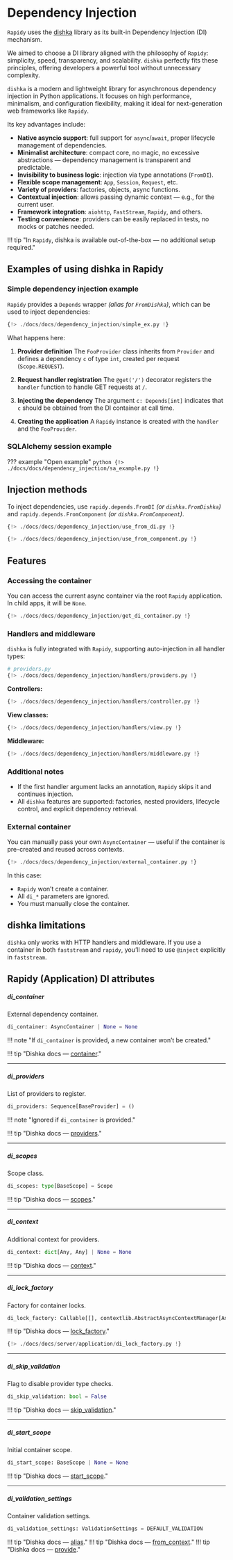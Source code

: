 # Dependency Injection

`Rapidy` uses the [dishka](https://dishka.readthedocs.io/en/stable/) library as its built-in Dependency Injection (DI) mechanism.

We aimed to choose a DI library aligned with the philosophy of `Rapidy`: simplicity, speed, transparency, and scalability.
`dishka` perfectly fits these principles, offering developers a powerful tool without unnecessary complexity.

`dishka` is a modern and lightweight library for asynchronous dependency injection in Python applications. It focuses on high performance, minimalism, and configuration flexibility, making it ideal for next-generation web frameworks like `Rapidy`.

Its key advantages include:

- **Native asyncio support**: full support for `async`/`await`, proper lifecycle management of dependencies.
- **Minimalist architecture**: compact core, no magic, no excessive abstractions — dependency management is transparent and predictable.
- **Invisibility to business logic**: injection via type annotations (`FromDI`).
- **Flexible scope management**: `App`, `Session`, `Request`, etc.
- **Variety of providers**: factories, objects, async functions.
- **Contextual injection**: allows passing dynamic context — e.g., for the current user.
- **Framework integration**: `aiohttp`, `FastStream`, `Rapidy`, and others.
- **Testing convenience**: providers can be easily replaced in tests, no mocks or patches needed.

!!! tip "In `Rapidy`, dishka is available out-of-the-box — no additional setup required."

## Examples of using dishka in Rapidy

### Simple dependency injection example

`Rapidy` provides a `Depends` wrapper _(alias for `FromDishka`)_, which can be used to inject dependencies:

```python
{!> ./docs/docs/dependency_injection/simple_ex.py !}
```

What happens here:

1. **Provider definition**
   The `FooProvider` class inherits from `Provider` and defines a dependency `c` of type `int`, created per request (`Scope.REQUEST`).

2. **Request handler registration**
   The `@get('/')` decorator registers the `handler` function to handle GET requests at `/`.

3. **Injecting the dependency**
   The argument `c: Depends[int]` indicates that `c` should be obtained from the DI container at call time.

4. **Creating the application**
   A `Rapidy` instance is created with the `handler` and the `FooProvider`.

### SQLAlchemy session example

??? example "Open example"
    ```python
    {!> ./docs/docs/dependency_injection/sa_example.py !}
    ```

## Injection methods

To inject dependencies, use `rapidy.depends.FromDI` _(or `dishka.FromDishka`)_ and `rapidy.depends.FromComponent` _(or `dishka.FromComponent`)_.

```python hl_lines="11 15"
{!> ./docs/docs/dependency_injection/use_from_di.py !}
```

```python hl_lines="13 17"
{!> ./docs/docs/dependency_injection/use_from_component.py !}
```

## Features

### Accessing the container

You can access the current async container via the root `Rapidy` application. In child apps, it will be `None`.

```python
{!> ./docs/docs/dependency_injection/get_di_container.py !}
```

### Handlers and middleware

`dishka` is fully integrated with `Rapidy`, supporting auto-injection in all handler types:

```python
# providers.py
{!> ./docs/docs/dependency_injection/handlers/providers.py !}
```

**Controllers:**

```python
{!> ./docs/docs/dependency_injection/handlers/controller.py !}
```

**View classes:**

```python
{!> ./docs/docs/dependency_injection/handlers/view.py !}
```

**Middleware:**

```python
{!> ./docs/docs/dependency_injection/handlers/middleware.py !}
```

### Additional notes

- If the first handler argument lacks an annotation, `Rapidy` skips it and continues injection.
- All `dishka` features are supported: factories, nested providers, lifecycle control, and explicit dependency retrieval.

### External container

You can manually pass your own `AsyncContainer` — useful if the container is pre-created and reused across contexts.

```python
{!> ./docs/docs/dependency_injection/external_container.py !}
```

In this case:

- `Rapidy` won’t create a container.
- All `di_*` parameters are ignored.
- You must manually close the container.

## dishka limitations

`dishka` only works with HTTP handlers and middleware. If you use a container in both `faststream` and `rapidy`, you’ll need to use `@inject` explicitly in `faststream`.

## Rapidy (Application) DI attributes

##### di_container

External dependency container.

```python
di_container: AsyncContainer | None = None
```

!!! note "If `di_container` is provided, a new container won’t be created."

!!! tip "Dishka docs — [container](https://dishka.readthedocs.io/en/stable/container/index.html)."

---

##### di_providers

List of providers to register.

```python
di_providers: Sequence[BaseProvider] = ()
```

!!! note "Ignored if `di_container` is provided."

!!! tip "Dishka docs — [providers](https://dishka.readthedocs.io/en/stable/provider/index.html)."

---

##### di_scopes

Scope class.

```python
di_scopes: type[BaseScope] = Scope
```

!!! tip "Dishka docs — [scopes](https://dishka.readthedocs.io/en/stable/advanced/scopes.html)."

---

##### di_context

Additional context for providers.

```python
di_context: dict[Any, Any] | None = None
```

!!! tip "Dishka docs — [context](https://dishka.readthedocs.io/en/stable/advanced/context.html)."

---

##### di_lock_factory

Factory for container locks.

```python
di_lock_factory: Callable[[], contextlib.AbstractAsyncContextManager[Any]] | None = Lock
```

!!! tip "Dishka docs — [lock_factory](https://dishka.readthedocs.io/en/stable/container/index.html)."

```python
{!> ./docs/docs/server/application/di_lock_factory.py !}
```

---

##### di_skip_validation

Flag to disable provider type checks.

```python
di_skip_validation: bool = False
```

!!! tip "Dishka docs — [skip_validation](https://dishka.readthedocs.io/en/stable/advanced/components.html)."

---

##### di_start_scope

Initial container scope.

```python
di_start_scope: BaseScope | None = None
```

!!! tip "Dishka docs — [start_scope](https://dishka.readthedocs.io/en/stable/advanced/scopes.html)."

---

##### di_validation_settings

Container validation settings.

```python
di_validation_settings: ValidationSettings = DEFAULT_VALIDATION
```

!!! tip "Dishka docs — [alias](https://dishka.readthedocs.io/en/latest/provider/alias.html)."
!!! tip "Dishka docs — [from_context](https://dishka.readthedocs.io/en/latest/provider/from_context.html)."
!!! tip "Dishka docs — [provide](https://dishka.readthedocs.io/en/latest/provider/provide.html)."
